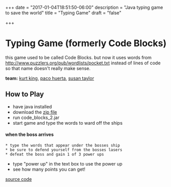 +++
date = "2017-01-04T18:51:50-06:00"
description = "Java typing game to save the world"
title = "Typing Game"
draft = "false"

+++

# Typing Game (formerly Code Blocks)

this game used to be called Code Blocks. but now it uses words from http://www.puzzlers.org/pub/wordlists/pocket.txt instead of lines of code so that name doesn't really make sense.


**team:** [kurt king](https://github.com/kurtaking), [paco huerta](https://github.com/PacoHuerta), [susan taylor](https://github.com/susan-taylor)
	



## How to Play
* have java installed
* download the [zip file](/code_blocks/code_blocks.zip)
* run code_blocks_2.jar
* start game and type the words to ward off the ships

#### **when the boss arrives**

	* type the words that appear under the bosses ship
	* be sure to defend yourself from the bosses lasers
	* defeat the boss and gain 1 of 3 power ups 
* type "power up" in the text box to use the power up
* see how many points you can get!

[source code](https://github.com/scottstav/cs3443Game)
